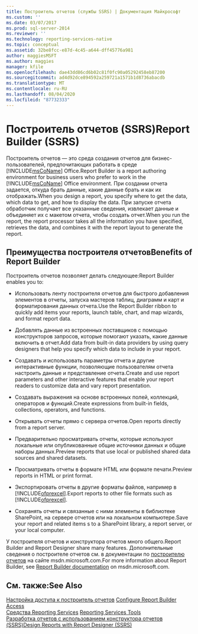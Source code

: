 ```yaml
---
title: Построитель отчетов (службы SSRS) | Документация Майкрософт
ms.custom: ''
ms.date: 03/07/2017
ms.prod: sql-server-2014
ms.reviewer: ''
ms.technology: reporting-services-native
ms.topic: conceptual
ms.assetid: 32be8fcc-e87d-4c45-a644-dff45776a981
author: maggiesMSFT
ms.author: maggies
manager: kfile
ms.openlocfilehash: dae43dd86cd6b02c81f0fc90a05292458eb87200
ms.sourcegitcommit: ad4d92dce894592a259721a1571b1d8736abacdb
ms.translationtype: MT
ms.contentlocale: ru-RU
ms.lasthandoff: 08/04/2020
ms.locfileid: "87732333"
---
```

# <a name="report-builder-ssrs"></a><span data-ttu-id="017c7-102">Построитель отчетов (SSRS)</span><span class="sxs-lookup"><span data-stu-id="017c7-102">Report Builder (SSRS)</span></span>
  <span data-ttu-id="017c7-103">Построитель отчетов — это среда создания отчетов для бизнес-пользователей, предпочитающих работать в среде [!INCLUDE[msCoName](../../includes/msconame-md.md)] Office.</span><span class="sxs-lookup"><span data-stu-id="017c7-103">Report Builder is a report authoring environment for business users who prefer to work in the [!INCLUDE[msCoName](../../includes/msconame-md.md)] Office environment.</span></span> <span data-ttu-id="017c7-104">При создании отчета задается, откуда брать данные, какие данные брать и как их отображать.</span><span class="sxs-lookup"><span data-stu-id="017c7-104">When you design a report, you specify where to get the data, which data to get, and how to display the data.</span></span> <span data-ttu-id="017c7-105">При запуске отчета обработчик получает все указанные сведения, извлекает данные и объединяет их с макетом отчета, чтобы создать отчет.</span><span class="sxs-lookup"><span data-stu-id="017c7-105">When you run the report, the report processor takes all the information you have specified, retrieves the data, and combines it with the report layout to generate the report.</span></span>  
  
## <a name="benefits-of-report-builder"></a><span data-ttu-id="017c7-106">Преимущества построителя отчетов</span><span class="sxs-lookup"><span data-stu-id="017c7-106">Benefits of Report Builder</span></span>  
 <span data-ttu-id="017c7-107">Построитель отчетов позволяет делать следующее:</span><span class="sxs-lookup"><span data-stu-id="017c7-107">Report Builder enables you to:</span></span>  
  
-   <span data-ttu-id="017c7-108">Использовать ленту построителя отчетов для быстрого добавления элементов в отчеты, запуска мастеров таблиц, диаграмм и карт и форматирования данных отчета.</span><span class="sxs-lookup"><span data-stu-id="017c7-108">Use the Report Builder ribbon to quickly add items your reports, launch table, chart, and map wizards, and format report data.</span></span>  
  
-   <span data-ttu-id="017c7-109">Добавлять данные из встроенных поставщиков с помощью конструкторов запросов, которые помогают указать, какие данные включить в отчет.</span><span class="sxs-lookup"><span data-stu-id="017c7-109">Add data from built-in data providers by using query designers that help you specify which data to include in your report.</span></span>  
  
-   <span data-ttu-id="017c7-110">Создавать и использовать параметры отчета и другие интерактивные функции, позволяющие пользователям отчета настроить данные и представление отчета.</span><span class="sxs-lookup"><span data-stu-id="017c7-110">Create and use report parameters and other interactive features that enable your report readers to customize data and vary report presentation.</span></span>  
  
-   <span data-ttu-id="017c7-111">Создавать выражения на основе встроенных полей, коллекций, операторов и функций.</span><span class="sxs-lookup"><span data-stu-id="017c7-111">Create expressions from built-in fields, collections, operators, and functions.</span></span>  
  
-   <span data-ttu-id="017c7-112">Открывать отчеты прямо с сервера отчетов.</span><span class="sxs-lookup"><span data-stu-id="017c7-112">Open reports directly from a report server.</span></span>  
  
-   <span data-ttu-id="017c7-113">Предварительно просматривать отчеты, которые используют локальные или опубликованные общие источники данных и общие наборы данных.</span><span class="sxs-lookup"><span data-stu-id="017c7-113">Preview reports that use local or published shared data sources and shared datasets.</span></span>  
  
-   <span data-ttu-id="017c7-114">Просматривать отчеты в формате HTML или формате печати.</span><span class="sxs-lookup"><span data-stu-id="017c7-114">Preview reports in HTML or print format.</span></span>  
  
-   <span data-ttu-id="017c7-115">Экспортировать отчеты в другие форматы файлов, например в [!INCLUDE[ofprexcel](../../includes/ofprexcel-md.md)].</span><span class="sxs-lookup"><span data-stu-id="017c7-115">Export reports to other file formats such as [!INCLUDE[ofprexcel](../../includes/ofprexcel-md.md)].</span></span>  
  
-   <span data-ttu-id="017c7-116">Сохранять отчеты и связанные с ними элементы в библиотеке SharePoint, на сервере отчетов или на локальном компьютере.</span><span class="sxs-lookup"><span data-stu-id="017c7-116">Save your report and related items s to a SharePoint library, a report server, or your local computer.</span></span>  
  
 <span data-ttu-id="017c7-117">У построителя отчетов и конструктора отчетов много общего.</span><span class="sxs-lookup"><span data-stu-id="017c7-117">Report Builder and Report Designer share many features.</span></span> <span data-ttu-id="017c7-118">Дополнительные сведения о построителе отчетов см. в документации по [построителю отчетов](https://go.microsoft.com/fwlink/?LinkId=154494) на сайте msdn.microsoft.com.</span><span class="sxs-lookup"><span data-stu-id="017c7-118">For more information about Report Builder, see [Report Builder documentation](https://go.microsoft.com/fwlink/?LinkId=154494) on msdn.microsoft.com.</span></span>  
  
## <a name="see-also"></a><span data-ttu-id="017c7-119">См. также:</span><span class="sxs-lookup"><span data-stu-id="017c7-119">See Also</span></span>  
 <span data-ttu-id="017c7-120">[Настройка доступа к построитель отчетов](../report-server/configure-report-builder-access.md) </span><span class="sxs-lookup"><span data-stu-id="017c7-120">[Configure Report Builder Access](../report-server/configure-report-builder-access.md) </span></span>  
 <span data-ttu-id="017c7-121">[Средства Reporting Services](reporting-services-tools.md) </span><span class="sxs-lookup"><span data-stu-id="017c7-121">[Reporting Services Tools](reporting-services-tools.md) </span></span>  
 [<span data-ttu-id="017c7-122">Разработка отчетов с использованием конструктора отчетов (SSRS)</span><span class="sxs-lookup"><span data-stu-id="017c7-122">Design Reports with Report Designer &#40;SSRS&#41;</span></span>](design-reporting-services-paginated-reports-with-report-designer-ssrs.md)  
  
  
